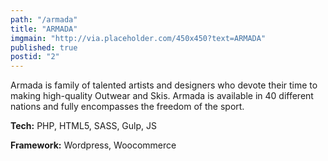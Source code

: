 ```yaml
---
path: "/armada"
title: "ARMADA"
imgmain: "http://via.placeholder.com/450x450?text=ARMADA"
published: true
postid: "2"
---
```


Armada is family of talented artists and designers who devote their time to making high-quality Outwear and Skis. Armada is available in 40 different nations and fully encompasses the freedom of the sport.

**Tech:** PHP, HTML5, SASS, Gulp, JS

**Framework:** Wordpress, Woocommerce
